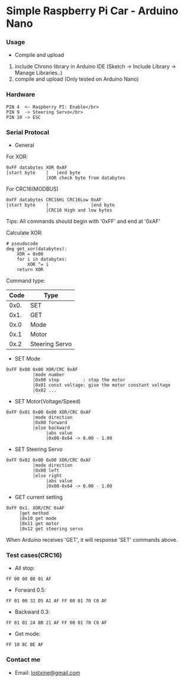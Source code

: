 # Simple Raspberry Pi Car - Arduino Nano

### Usage

* Compile and upload

1. include Chrono library in Arduino IDE (Sketch -> Include Library -> Manage Libraries..)
2. compile and upload (Only tested on Arduino Nano)

### Hardware
```
PIN 4  <- Raspberry PI: Enable</br>
PIN 9  -> Steering Servo</br>
PIN 10 -> ESC
```

### Serial Protocal
* General

For XOR:
```
0xFF databytes XOR 0xAF
|start byte    |   |end byte
               |XOR check byte from databytes
```

For CRC16(MODBUS)
```
0xFF databytes CRC16Hi CRC16Low 0xAF
|start byte    |                |end byte
               |CRC16 High and low bytes
```
Tips: All commands should begin with '0xFF' and end at '0xAF'

Calculate XOR:
```
# pseudocode
deg get_xor(databytes):
    XOR = 0x00
    for i in databytes:
        XOR ^= i
    return XOR
```

Command type:

|Code|Type|
|----|----|
|0x0.|SET|
|0x1.|GET|
|0x.0|Mode|
|0x.1|Motor|
|0x.2|Steering Servo|

* SET Mode
```
0xFF 0x00 0x00 XOR/CRC 0xAF
          |mode number
          |0x00 stop         : stop the motor
          |0x01 const voltage: give the motor constant voltage
          |0x02 ...
```

* SET Motor(Voltage/Speed)
```
0xFF 0x01 0x00 0x00 XOR/CRC 0xAF
          |mode direction
          |0x00 forward
          |else backward
               |abs value
               |0x00-0x64 -> 0.00 - 1.00
```

* SET Steering Servo
```
0xFF 0x02 0x00 0x00 XOR/CRC 0xAF
          |mode direction
          |0x00 left
          |else right
               |abs value
               |0x00-0x64 -> 0.00 - 1.00
```

* GET current setting
```
0xFF 0x1. XOR/CRC 0xAF
     |get method
     |0x10 get mode
     |0x11 get motor
     |0x12 get steering servo
```
When Arduino receives 'GET', it will response 'SET' commands above.

### Test cases(CRC16)
* All stop: 
```
FF 00 00 B0 01 AF
```
* Forward 0.5:
```
FF 01 00 32 D5 A1 AF FF 00 01 70 C0 AF
```
* Backward 0.3: 
```
FF 01 01 24 8B 21 AF FF 00 01 70 C0 AF
```
* Get mode: 
```
FF 10 8C BE AF
```

### Contact me
* Email: lostxine@gmail.com
